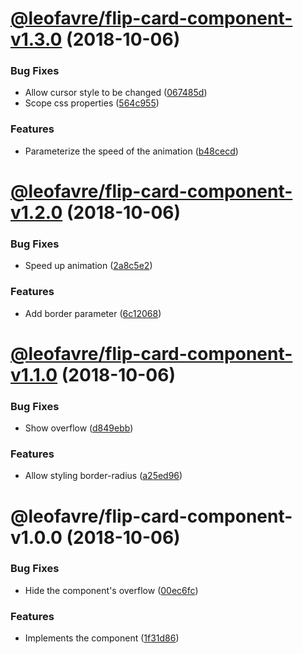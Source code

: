 # [@leofavre/flip-card-component-v1.3.0](https://github.com/leofavre/memory-game-elements/compare/@leofavre/flip-card-component-v1.2.0...@leofavre/flip-card-component-v1.3.0) (2018-10-06)


### Bug Fixes

* Allow cursor style to be changed ([067485d](https://github.com/leofavre/memory-game-elements/commit/067485d))
* Scope css properties ([564c955](https://github.com/leofavre/memory-game-elements/commit/564c955))


### Features

* Parameterize the speed of the animation ([b48cecd](https://github.com/leofavre/memory-game-elements/commit/b48cecd))

# [@leofavre/flip-card-component-v1.2.0](https://github.com/leofavre/memory-game-elements/compare/@leofavre/flip-card-component-v1.1.0...@leofavre/flip-card-component-v1.2.0) (2018-10-06)


### Bug Fixes

* Speed up animation ([2a8c5e2](https://github.com/leofavre/memory-game-elements/commit/2a8c5e2))


### Features

* Add border parameter ([6c12068](https://github.com/leofavre/memory-game-elements/commit/6c12068))

# [@leofavre/flip-card-component-v1.1.0](https://github.com/leofavre/memory-game-elements/compare/@leofavre/flip-card-component-v1.0.0...@leofavre/flip-card-component-v1.1.0) (2018-10-06)


### Bug Fixes

* Show overflow ([d849ebb](https://github.com/leofavre/memory-game-elements/commit/d849ebb))


### Features

* Allow styling border-radius ([a25ed96](https://github.com/leofavre/memory-game-elements/commit/a25ed96))

# @leofavre/flip-card-component-v1.0.0 (2018-10-06)


### Bug Fixes

* Hide the component's overflow ([00ec6fc](https://github.com/leofavre/memory-game-elements/commit/00ec6fc))


### Features

* Implements the component ([1f31d86](https://github.com/leofavre/memory-game-elements/commit/1f31d86))
